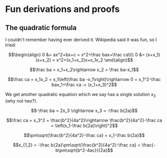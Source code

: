 # Fun derivations and proofs

## The quadratic formula

I couldn't remember having ever derived it. Wikipedia said it was fun, so I tried:

$$\begin{align}
0 &= ax^2+bx+c = x^2+\frac bax+\frac ca\\\\
0 &= (x+x_1)(x+x_2) = x^2+(x_1+x_2)x+x_1x_2
\end{align}$$

$$\frac ba = x_1+x_2\rightarrow x_2 = \frac ba-x_1$$

$$\frac ca = x_1x_2 = x_1\left(\frac ba -x_1\right)\rightarrow 0 = x_1^2-\frac bax_1+\frac ca := (x_1+x_3)^2$$

We get another quadratic equation which we say has a single solution $x_3$ (why not two?).

$$-\frac ba = 2x_3 \rightarrow x_3 = -\frac b{2a}$$

$$\frac ca = x_3^2 = \frac{b^2}{4a^2}\rightarrow \frac{b^2}{4a^2}-\frac ca = \left(x_1-\frac b{2a}\right)^2$$

$$\pm\sqrt{\frac{b^2}{4a^2}-\frac ca} = x_1-\frac b{2a}$$

$$x_{1,2} = -\frac b{2a}\pm\sqrt{\frac{b^2}{4a^2}-\frac ca} = \frac{-b\pm\sqrt{b^2-4ac}}{2a}$$

